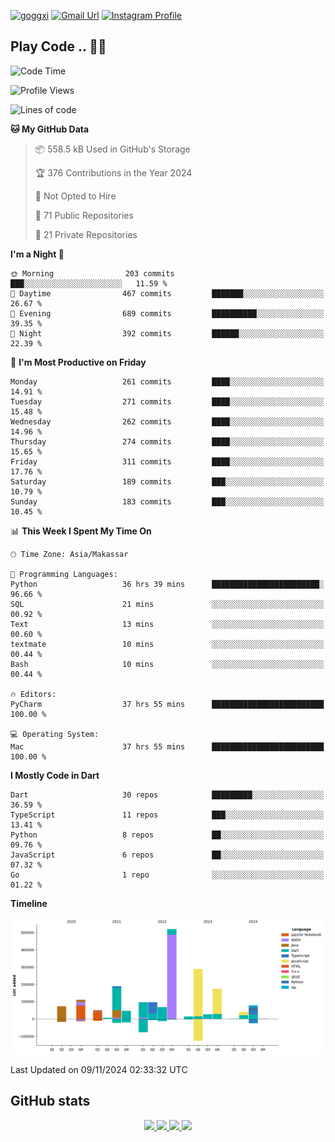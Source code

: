 [![goggxi](https://img.shields.io/badge/Portofolio-Goggxi-orange)](https://goggxi.github.io)
[![Gmail Url](https://img.shields.io/twitter/url?label=Goggxi@gmail.com&logo=gmail&style=social&url=http%3A%2F%2Fmailto%3Acontact.Goggxi@gmail.com)](mailto:Goggxi@gmail.com) [![Instagram Profile](https://img.shields.io/twitter/url?label=moh_rifkan&logo=instagram&style=social&url=https://www.instagram.com/moh_rifkan/)](https://www.instagram.com/moh_rifkan/)

## Play Code .. 💬🚀

<!-- [![Moh Rifkan GitHub stats](https://github-readme-stats.vercel.app/api?username=goggxi&count_private=true&show_icons=true&theme=dracula&custom_title=Goggxi%20Statistic%20🚀)](https://github.com/goggxi/goggxi)

[![Top Langs](https://github-readme-stats.vercel.app/api/top-langs/?username=goggxi&langs_count=8&layout=compact&show_icons=true&theme=dracula)](https://github.com/goggxi/goggxi) -->

<!--START_SECTION:waka-->
![Code Time](http://img.shields.io/badge/Code%20Time-3%2C535%20hrs%2039%20mins-blue)

![Profile Views](http://img.shields.io/badge/Profile%20Views-0-blue)

![Lines of code](https://img.shields.io/badge/From%20Hello%20World%20I%27ve%20Written-1.9%20million%20lines%20of%20code-blue)

**🐱 My GitHub Data** 

> 📦 558.5 kB Used in GitHub's Storage 
 > 
> 🏆 376 Contributions in the Year 2024
 > 
> 🚫 Not Opted to Hire
 > 
> 📜 71 Public Repositories 
 > 
> 🔑 21 Private Repositories 
 > 
**I'm a Night 🦉** 

```text
🌞 Morning                203 commits         ███░░░░░░░░░░░░░░░░░░░░░░   11.59 % 
🌆 Daytime                467 commits         ███████░░░░░░░░░░░░░░░░░░   26.67 % 
🌃 Evening                689 commits         ██████████░░░░░░░░░░░░░░░   39.35 % 
🌙 Night                  392 commits         ██████░░░░░░░░░░░░░░░░░░░   22.39 % 
```
📅 **I'm Most Productive on Friday** 

```text
Monday                   261 commits         ████░░░░░░░░░░░░░░░░░░░░░   14.91 % 
Tuesday                  271 commits         ████░░░░░░░░░░░░░░░░░░░░░   15.48 % 
Wednesday                262 commits         ████░░░░░░░░░░░░░░░░░░░░░   14.96 % 
Thursday                 274 commits         ████░░░░░░░░░░░░░░░░░░░░░   15.65 % 
Friday                   311 commits         ████░░░░░░░░░░░░░░░░░░░░░   17.76 % 
Saturday                 189 commits         ███░░░░░░░░░░░░░░░░░░░░░░   10.79 % 
Sunday                   183 commits         ███░░░░░░░░░░░░░░░░░░░░░░   10.45 % 
```


📊 **This Week I Spent My Time On** 

```text
🕑︎ Time Zone: Asia/Makassar

💬 Programming Languages: 
Python                   36 hrs 39 mins      ████████████████████████░   96.66 % 
SQL                      21 mins             ░░░░░░░░░░░░░░░░░░░░░░░░░   00.92 % 
Text                     13 mins             ░░░░░░░░░░░░░░░░░░░░░░░░░   00.60 % 
textmate                 10 mins             ░░░░░░░░░░░░░░░░░░░░░░░░░   00.44 % 
Bash                     10 mins             ░░░░░░░░░░░░░░░░░░░░░░░░░   00.44 % 

🔥 Editors: 
PyCharm                  37 hrs 55 mins      █████████████████████████   100.00 % 

💻 Operating System: 
Mac                      37 hrs 55 mins      █████████████████████████   100.00 % 
```

**I Mostly Code in Dart** 

```text
Dart                     30 repos            █████████░░░░░░░░░░░░░░░░   36.59 % 
TypeScript               11 repos            ███░░░░░░░░░░░░░░░░░░░░░░   13.41 % 
Python                   8 repos             ██░░░░░░░░░░░░░░░░░░░░░░░   09.76 % 
JavaScript               6 repos             ██░░░░░░░░░░░░░░░░░░░░░░░   07.32 % 
Go                       1 repo              ░░░░░░░░░░░░░░░░░░░░░░░░░   01.22 % 
```



**Timeline**

![Lines of Code chart](https://raw.githubusercontent.com/Goggxi/Goggxi/main/assets/bar_graph.png)


 Last Updated on 09/11/2024 02:33:32 UTC
<!--END_SECTION:waka-->

## GitHub stats

<p align="center">
  <a href="https://github.com/goggxi">
    <img src="http://github-profile-summary-cards.vercel.app/api/cards/profile-details?username=goggxi&theme=transparent" />
  </a>
  <a href="https://github.com/goggxi">
    <img src="https://github-readme-streak-stats.herokuapp.com/?user=goggxi&hide_border=true&card_width=338&theme=transparent" />
  </a>
  <a href="https://github.com/goggxi">
    <img src="http://github-profile-summary-cards.vercel.app/api/cards/stats?username=goggxi&theme=transparent" />
  </a>
  <a href="https://github.com/goggxi">
    <img src="https://github-readme-stats.vercel.app/api/top-langs/?username=goggxi&langs_count=10&exclude_repo=&hide=c,makefile,html,css,sass,nix,nunjucks,tsql,dockerfile,shell&card_width=699&hide_border=true&theme=transparent" />
  </a>
  <!-- <br/>
  <a href="https://github.com/goggxi">
    <img src="https://komarev.com/ghpvc/?username=goggxi&color=blue&style=flat" />
  </a> -->
</p>
